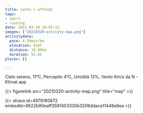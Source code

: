 ```yaml
---
title: Lento + affondi
tags:
- sport
- running
date: 2021-03-20 16:02:13
images: ["20210320-activity-map.png"]
activitydata:
  pace: 4:50min/km
  elevation: 61mt
  distance: 10.89km
  duration: 52:41
places: []

---
```


Cielo sereno, 11°C, Percepito 4°C, Umidità 13%, Vento 6m/s da N - Klimat.app

<!--more-->


{{< figurelink src="20210320-activity-map.png" title="map" >}}


{{< strava id=4979180872 embedId=9622b90eaff3591453330b3206ddace11448a9ea >}}
